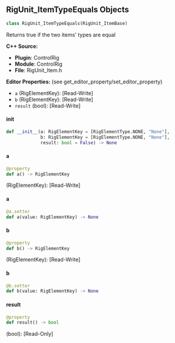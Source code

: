 ## RigUnit_ItemTypeEquals Objects

```python
class RigUnit_ItemTypeEquals(RigUnit_ItemBase)
```

Returns true if the two items' types are equal

**C++ Source:**

- **Plugin**: ControlRig
- **Module**: ControlRig
- **File**: RigUnit_Item.h

**Editor Properties:** (see get_editor_property/set_editor_property)

- ``a`` (RigElementKey):  [Read-Write]
- ``b`` (RigElementKey):  [Read-Write]
- ``result`` (bool):  [Read-Write]

<a id="unreal.RigUnit_ItemTypeEquals.__init__"></a>

#### __init__

```python
def __init__(a: RigElementKey = [RigElementType.NONE, "None"],
             b: RigElementKey = [RigElementType.NONE, "None"],
             result: bool = False) -> None
```

<a id="unreal.RigUnit_ItemTypeEquals.a"></a>

#### a

```python
@property
def a() -> RigElementKey
```

(RigElementKey):  [Read-Write]

<a id="unreal.RigUnit_ItemTypeEquals.a"></a>

#### a

```python
@a.setter
def a(value: RigElementKey) -> None
```

<a id="unreal.RigUnit_ItemTypeEquals.b"></a>

#### b

```python
@property
def b() -> RigElementKey
```

(RigElementKey):  [Read-Write]

<a id="unreal.RigUnit_ItemTypeEquals.b"></a>

#### b

```python
@b.setter
def b(value: RigElementKey) -> None
```

<a id="unreal.RigUnit_ItemTypeEquals.result"></a>

#### result

```python
@property
def result() -> bool
```

(bool):  [Read-Only]

<a id="unreal.RigUnit_ItemTypeNotEquals"></a>